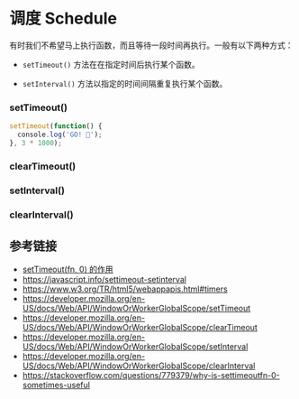 # 调度 Schedule

有时我们不希望马上执行函数，而且等待一段时间再执行。一般有以下两种方式：
* `setTimeout()` 方法在在指定时间后执行某个函数。

* `setInterval()` 方法以指定的时间间隔重复执行某个函数。

### setTimeout()
```javascript
setTimeout(function() {
  console.log('GO! 🚀');
}, 3 * 1000);
```

### clearTimeout()

### setInterval()



### clearInterval()

## 参考链接
* [setTimeout(fn, 0) 的作用](http://pandacafe.net/post/337)
* https://javascript.info/settimeout-setinterval
* https://www.w3.org/TR/html5/webappapis.html#timers
* https://developer.mozilla.org/en-US/docs/Web/API/WindowOrWorkerGlobalScope/setTimeout
* https://developer.mozilla.org/en-US/docs/Web/API/WindowOrWorkerGlobalScope/clearTimeout
* https://developer.mozilla.org/en-US/docs/Web/API/WindowOrWorkerGlobalScope/setInterval
* https://developer.mozilla.org/en-US/docs/Web/API/WindowOrWorkerGlobalScope/clearInterval
* https://stackoverflow.com/questions/779379/why-is-settimeoutfn-0-sometimes-useful
